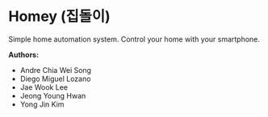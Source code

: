 # Homey (집돌이)
Simple home automation system. Control your home with your smartphone.

**Authors:**
- Andre Chia Wei Song
- Diego Miguel Lozano
- Jae Wook Lee
- Jeong Young Hwan
- Yong Jin Kim
